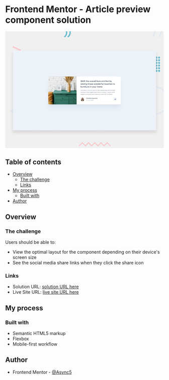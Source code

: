 # Frontend Mentor - Article preview component solution

![Design](./design/desktop-preview.jpg)

## Table of contents

- [Overview](#overview)
  - [The challenge](#the-challenge)
  - [Links](#links)
- [My process](#my-process)
  - [Built with](#built-with)
- [Author](#author)

## Overview

### The challenge

Users should be able to:

- View the optimal layout for the component depending on their device's screen size
- See the social media share links when they click the share icon

### Links

- Solution URL: [solution URL here](https://your-solution-url.com)
- Live Site URL: [live site URL here](https://angry-pike-8b6acc.netlify.app/)

## My process

### Built with

- Semantic HTML5 markup
- Flexbox
- Mobile-first workflow

## Author

<!-- - Website - [Add your name here](https://www.your-site.com) -->

- Frontend Mentor - [@Async5](https://www.frontendmentor.io/profile/Async5)
